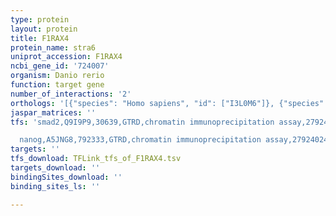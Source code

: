 ```yaml
---
type: protein
layout: protein
title: F1RAX4
protein_name: stra6
uniprot_accession: F1RAX4
ncbi_gene_id: '724007'
organism: Danio rerio
function: target gene
number_of_interactions: '2'
orthologs: '[{"species": "Homo sapiens", "id": ["I3L0M6"]}, {"species": "Mus musculus", "id": ["<a href=\"/protein/a0a0r4j115\">A0A0R4J115</a>"]}, {"species": "Rattus norvegicus", "id": ["A0A0H2UHG6"]}]'
jaspar_matrices: ''
tfs: 'smad2,Q9I9P9,30639,GTRD,chromatin immunoprecipitation assay,27924024%5Buid%5D,No

  nanog,A5JNG8,792333,GTRD,chromatin immunoprecipitation assay,27924024%5Buid%5D,No'
targets: ''
tfs_download: TFLink_tfs_of_F1RAX4.tsv
targets_download: ''
bindingSites_download: ''
binding_sites_ls: ''

---
```

